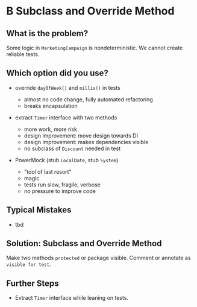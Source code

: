 B Subclass and Override Method
==============================

What is the problem?
--------------------

Some logic in `MarketingCampaign` is nondeterministic.
We cannot create reliable tests.

Which option did you use?
-------------------------

* override `dayOfWeek()` and `millis()` in tests
    * almost no code change, fully automated refactoring
    * breaks encapsulation

* extract `Timer` interface with two methods
    * more work, more risk
    * design improvement: move design towards DI
    * design improvement: makes dependencies visible
    * no subclass of `Discount` needed in test

* PowerMock (stub `LocalDate`, stub `System`)
    * "tool of last resort"
    * magic
    * tests run slow, fragile, verbose
    * no pressure to improve code

Typical Mistakes
----------------

* tbd

Solution: Subclass and Override Method
--------------------------------------

Make two methods `protected` or package visible.
Comment or annotate as `visible for test`.

Further Steps
-------------

* Extract `Timer` interface while leaning on tests.
